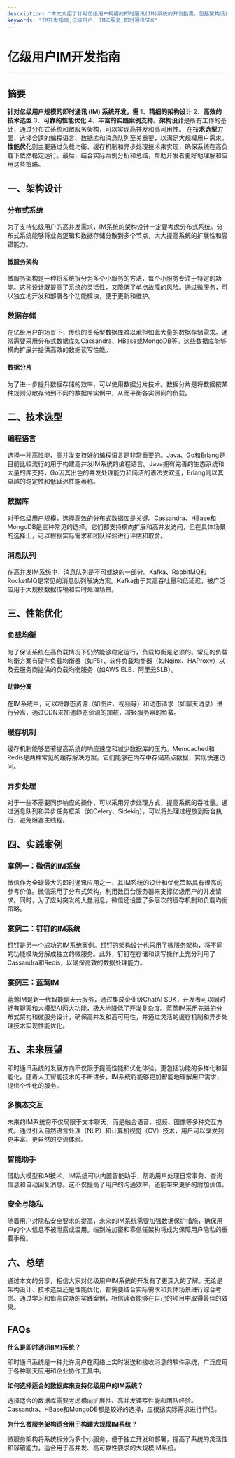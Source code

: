 ```yaml
---
description: "本文介绍了针对亿级用户规模的即时通讯(IM)系统的开发指南，包括架构设计、技术选型、性能优化和实践案例。"
keywords: "IM开发指南,亿级用户, IM云服务,即时通讯SDK"
---
```

# 亿级用户IM开发指南

---

## 摘要

**针对亿级用户规模的即时通讯 (IM) 系统开发，需** 1、**精细的架构设计** 2、**高效的技术选型** 3、**可靠的性能优化** 4、**丰富的实践案例支持**。**架构设计**是所有工作的基础，通过分布式系统和微服务架构，可以实现高并发和高可用性。 在**技术选型**方面，选择合适的编程语言、数据库和消息队列至关重要，以满足大规模用户需求。**性能优化**则主要通过负载均衡、缓存机制和异步处理技术来实现，确保系统在高负载下依然稳定运行。最后，结合实际案例分析和总结，帮助开发者更好地理解和应用这些策略。

## 一、架构设计

### 分布式系统

为了支持亿级用户的高并发需求，IM系统的架构设计一定要考虑分布式系统。分布式系统能够将业务逻辑和数据存储分散到多个节点，大大提高系统的扩展性和容错能力。

#### 微服务架构

微服务架构是一种将系统拆分为多个小服务的方法，每个小服务专注于特定的功能。这种设计既提高了系统的灵活性，又降低了单点故障的风险。通过微服务，可以独立地开发和部署各个功能模块，便于更新和维护。

### 数据存储

在亿级用户的场景下，传统的关系型数据库难以承担如此大量的数据存储需求。通常需要采用分布式数据库如Cassandra、HBase或MongoDB等。这些数据库能够横向扩展并提供高效的数据读写性能。

#### 数据分片

为了进一步提升数据存储的效率，可以使用数据分片技术。数据分片是将数据按某种规则分散存储到不同的数据库实例中，从而平衡各实例间的负载。

## 二、技术选型

### 编程语言

选择一种高性能、高并发支持好的编程语言是非常重要的。Java、Go和Erlang是目前比较流行的用于构建高并发IM系统的编程语言。Java拥有完善的生态系统和大量的库支持，Go因其出色的并发处理能力和简洁的语法受欢迎，Erlang则以其卓越的稳定性和低延迟性能著称。

### 数据库

对于亿级用户规模，选择高效的分布式数据库是关键。Cassandra、HBase和MongoDB是三种常见的选择。它们都支持横向扩展和高并发访问，但在具体场景的选择上，可以根据实际需求和团队经验进行评估和取舍。

### 消息队列

在高并发IM系统中，消息队列是不可或缺的一部分。Kafka、RabbitMQ和RocketMQ是常见的消息队列解决方案。Kafka由于其高吞吐量和低延迟，被广泛应用于大规模数据传输和实时处理场景。

## 三、性能优化

### 负载均衡

为了保证系统在高负载情况下仍然能够稳定运行，负载均衡是必须的。常见的负载均衡方案有硬件负载均衡器（如F5）、软件负载均衡器（如Nginx、HAProxy）以及云服务商提供的负载均衡服务（如AWS ELB、阿里云SLB）。

#### 动静分离

在IM系统中，可以将静态资源（如图片、视频等）和动态请求（如聊天消息）进行分离，通过CDN来加速静态资源的加载，减轻服务器的负载。

### 缓存机制

缓存机制能够显著提高系统的响应速度和减少数据库的压力。Memcached和Redis是两种常见的缓存解决方案。它们能够在内存中存储热点数据，实现快速访问。

### 异步处理

对于一些不需要同步响应的操作，可以采用异步处理方式，提高系统的吞吐量。通过消息队列和异步任务框架（如Celery、Sidekiq），可以将处理过程放到后台执行，避免阻塞主线程。

## 四、实践案例

### 案例一：微信的IM系统

微信作为全球最大的即时通讯应用之一，其IM系统的设计和优化策略具有很高的参考价值。微信采用了分布式架构，利用数百台服务器来支撑亿级用户的并发请求。同时，为了应对突发的大量消息，微信还设置了多层次的缓存机制和负载均衡策略。

### 案例二：钉钉的IM系统

钉钉是另一个成功的IM系统案例。钉钉的架构设计也采用了微服务架构，将不同的功能模块分解成独立的微服务。此外，钉钉在存储和读写操作上充分利用了Cassandra和Redis，以确保高效的数据处理能力。

### 案例三：蓝莺IM

蓝莺IM是新一代智能聊天云服务，通过集成企业级ChatAI SDK，开发者可以同时拥有聊天和大模型AI两大功能，极大地降低了开发复杂度。蓝莺IM采用先进的分布式架构和微服务设计，确保高并发和高可用性，并通过灵活的缓存机制和异步处理技术实现性能优化。

## 五、未来展望

即时通讯系统的发展方向不仅限于提高性能和优化体验，更包括功能的多样化和智能化。随着人工智能技术的不断进步，IM系统将能够更加智能地理解用户需求，提供个性化的服务。

### 多模态交互

未来的IM系统将不仅局限于文本聊天，而是融合语音、视频、图像等多种交互方式。通过引入自然语言处理（NLP）和计算机视觉（CV）技术，用户可以享受到更丰富、更自然的交流体验。

### 智能助手

借助大模型和AI技术，IM系统可以内置智能助手，帮助用户处理日常事务、查询信息和自动回复消息。这不仅提高了用户的沟通效率，还能带来更多的附加价值。

### 安全与隐私

随着用户对隐私安全要求的提高，未来的IM系统需要加强数据保护措施，确保用户的个人信息不被泄露或滥用。端到端加密和零信任架构将成为保障用户隐私的重要手段。

## 六、总结

通过本文的分享，相信大家对亿级用户IM系统的开发有了更深入的了解。无论是架构设计、技术选型还是性能优化，都需要结合实际需求和具体场景进行综合考虑。通过学习和借鉴成功的实践案例，相信读者能够在自己的项目中取得最佳的效果。

## FAQs

**什么是即时通讯(IM)系统？**

即时通讯系统是一种允许用户在网络上实时发送和接收消息的软件系统，广泛应用于各种聊天应用和企业协作工具中。

**如何选择适合的数据库来支持亿级用户的IM系统？**

选择适合的数据库需要考虑横向扩展性、高并发读写性能和团队经验。Cassandra、HBase和MongoDB都是较好的选择，应根据实际需求进行评估。

**为什么微服务架构适合用于构建大规模IM系统？**

微服务架构将系统拆分为多个小服务，便于独立开发和部署，提高了系统的灵活性和容错能力，适合用于高并发、高可靠性要求的大规模IM系统。
